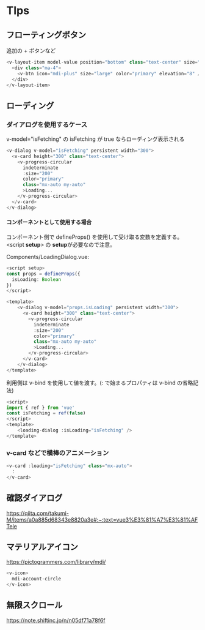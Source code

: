# TIps

## フローティングボタン

追加の + ボタンなど

```ts
<v-layout-item model-value position="bottom" class="text-center" size="88">
  <div class="ma-4">
    <v-btn icon="mdi-plus" size="large" color="primary" elevation="8" />
  </div>
</v-layout-item>
```

## ローディング

### ダイアログを使用するケース

v-model="isFetching" の isFetching が true ならローディング表示される

```ts
<v-dialog v-model="isFetching" persistent width="300">
  <v-card height="300" class="text-center">
    <v-progress-circular
      indeterminate
      :size="200"
      color="primary"
      class="mx-auto my-auto"
      >Loading...
    </v-progress-circular>
  </v-card>
</v-dialog>
```

#### コンポーネントとして使用する場合

コンポーネント側で defineProps() を使用して受け取る変数を定義する。  
&lt;script **setup**&gt; の **setup**が必要なので注意。

Components/LoadingDialog.vue:

```ts
<script setup>
const props = defineProps({
  isLoading: Boolean
})
</script>

<template>
    <v-dialog v-model="props.isLoading" persistent width="300">
      <v-card height="300" class="text-center">
        <v-progress-circular
          indeterminate
          :size="200"
          color="primary"
          class="mx-auto my-auto"
          >Loading...
        </v-progress-circular>
      </v-card>
    </v-dialog>
</template>
```

利用側は v-bind を使用して値を渡す。(: で始まるプロパティは v-bind の省略記法)

```ts
<script>
import { ref } from 'vue'
const isFetching = ref(false)
</script>
<template>
    <loading-dialog :isLoading="isFetching" />
</template>
```

### v-card などで横棒のアニメーション

```ts
<v-card :loading="isFetching" class="mx-auto">
　：
</v-card>
```

## 確認ダイアログ

https://qiita.com/takumi-M/items/a0a885d68343e8820a3e#:~:text=vue3%E3%81%A7%E3%81%AFTele

## マテリアルアイコン

https://pictogrammers.com/library/mdi/

```ts
<v-icon>
  mdi-account-circle
</v-icon>
```

## 無限スクロール

https://note.shiftinc.jp/n/n05df71a78f6f
